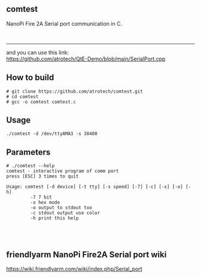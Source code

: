 ## **comtest**

NanoPi Fire 2A Serial port communication in C.  

<br><hr>
and you can use this link:
<br>
https://github.com/atrotech/QtE-Demo/blob/main/SerialPort.cpp

How to build
------------
```
# git clone https://github.com/atrotech/comtest.git
# cd comtest
# gcc -o comtest comtest.c
```

Usage
------------
```
./comtest -d /dev/ttyAMA3 -s 38400
```

Parameters
------------
```
# ./comtest --help
comtest - interactive program of comm port
press [ESC] 3 times to quit

Usage: comtest [-d device] [-t tty] [-s speed] [-7] [-c] [-x] [-o] [-h]
         -7 7 bit
         -x hex mode
         -o output to stdout too
         -c stdout output use color
         -h print this help
```


<br> <br>

friendlyarm NanoPi Fire2A Serial port wiki
------------

https://wiki.friendlyarm.com/wiki/index.php/Serial_port


